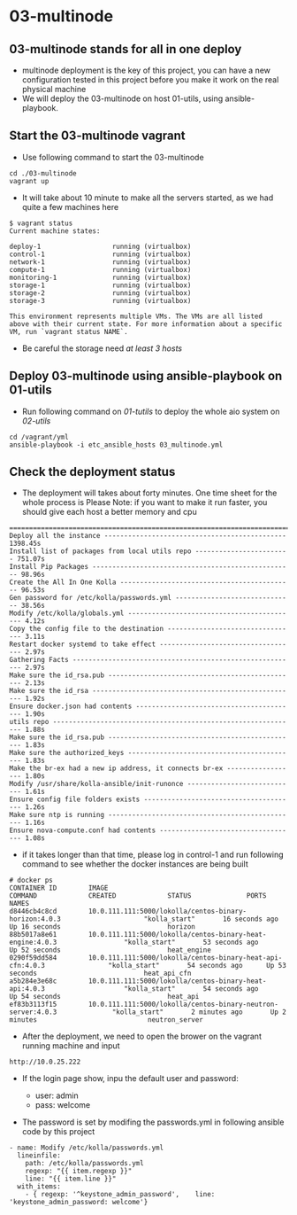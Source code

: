 # 03-multinode #
## 03-multinode stands for all in one deploy
+ multinode deployment is the key of this project, you can have a new configuration tested
in this project before you make it work on the real physical machine
+ We will deploy the 03-multinode on host 01-utils, using ansible-playbook.

## Start the 03-multinode vagrant
+ Use following command to start the 03-multinode

```
cd ./03-multinode
vagrant up
```
+ It will take about 10 minute to make all the servers started, as we had quite a few machines here
```
$ vagrant status
Current machine states:

deploy-1                  running (virtualbox)
control-1                 running (virtualbox)
network-1                 running (virtualbox)
compute-1                 running (virtualbox)
monitoring-1              running (virtualbox)
storage-1                 running (virtualbox)
storage-2                 running (virtualbox)
storage-3                 running (virtualbox)

This environment represents multiple VMs. The VMs are all listed
above with their current state. For more information about a specific
VM, run `vagrant status NAME`.
```
+ Be careful the storage need *at least 3 hosts*

## Deploy 03-multinode using ansible-playbook on 01-utils

+ Run following command on *01-tutils* to deploy the whole aio system on *02-utils*

```
cd /vagrant/yml
ansible-playbook -i etc_ansible_hosts 03_multinode.yml
```

## Check the deployment status

+ The deployment will takes about forty minutes. One time sheet for the whole process is
Please Note: if you want to make it run faster, you should give each host a better memory and cpu

```
===============================================================================
Deploy all the instance ---------------------------------------------- 1398.45s
Install list of packages from local utils repo ------------------------ 751.07s
Install Pip Packages --------------------------------------------------- 98.96s
Create the All In One Kolla -------------------------------------------- 96.53s
Gen password for /etc/kolla/passwords.yml ------------------------------ 38.56s
Modify /etc/kolla/globals.yml ------------------------------------------- 4.12s
Copy the config file to the destination --------------------------------- 3.11s
Restart docker systemd to take effect ----------------------------------- 2.97s
Gathering Facts --------------------------------------------------------- 2.97s
Make sure the id_rsa.pub ------------------------------------------------ 2.13s
Make sure the id_rsa ---------------------------------------------------- 1.92s
Ensure docker.json had contents ----------------------------------------- 1.90s
utils repo -------------------------------------------------------------- 1.88s
Make sure the id_rsa.pub ------------------------------------------------ 1.83s
Make sure the authorized_keys ------------------------------------------- 1.83s
Make the br-ex had a new ip address, it connects br-ex ------------------ 1.80s
Modify /usr/share/kolla-ansible/init-runonce ---------------------------- 1.61s
Ensure config file folders exists --------------------------------------- 1.26s
Make sure ntp is running ------------------------------------------------ 1.16s
Ensure nova-compute.conf had contents ----------------------------------- 1.08s
```
+ if it takes longer than that time, please log in
control-1 and run following command to see whether the docker instances are being built
```
# docker ps
CONTAINER ID        IMAGE                                                                     COMMAND             CREATED             STATUS              PORTS               NAMES
d8446cb4c8cd        10.0.111.111:5000/lokolla/centos-binary-horizon:4.0.3                     "kolla_start"       16 seconds ago      Up 16 seconds                           horizon
88b5017a8e61        10.0.111.111:5000/lokolla/centos-binary-heat-engine:4.0.3                 "kolla_start"       53 seconds ago      Up 52 seconds                           heat_engine
0290f59dd584        10.0.111.111:5000/lokolla/centos-binary-heat-api-cfn:4.0.3                "kolla_start"       54 seconds ago      Up 53 seconds                           heat_api_cfn
a5b284e3e68c        10.0.111.111:5000/lokolla/centos-binary-heat-api:4.0.3                    "kolla_start"       54 seconds ago      Up 54 seconds                           heat_api
ef83b3113f15        10.0.111.111:5000/lokolla/centos-binary-neutron-server:4.0.3              "kolla_start"       2 minutes ago       Up 2 minutes                            neutron_server
```

+ After the deployment, we need to open the brower on the vagrant running machine and input
```
http://10.0.25.222
```
+ If the login page show, inpu the default user and password:

  - user: admin
  - pass: welcome
+ The password is set by modifing the passwords.yml in following ansible code by this project

```
- name: Modify /etc/kolla/passwords.yml
  lineinfile:
    path: /etc/kolla/passwords.yml
    regexp: "{{ item.regexp }}"
    line: "{{ item.line }}"
  with_items:
    - { regexp: '^keystone_admin_password',    line: 'keystone_admin_password: welcome'}

```

